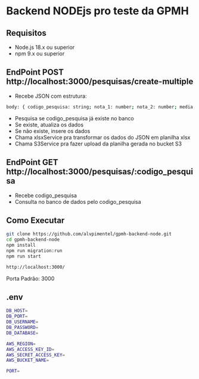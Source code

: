 #  Backend NODEjs pro teste da GPMH

## Requisitos
- Node.js 18.x ou superior
- npm 9.x ou superior 

## EndPoint POST http://localhost:3000/pesquisas/create-multiple
- Recebe JSON com estrutura:
```bash
body: { codigo_pesquisa: string; nota_1: number; nota_2: number; media: number }
```
- Pesquisa se codigo_pesquisa já existe no banco
- Se existe, atualiza os dados
- Se não existe, insere os dados
- Chama xlsxService pra transformar os dados do JSON em planilha xlsx
- Chama S3Service pra fazer upload da planilha gerada no bucket S3

## EndPoint GET http://localhost:3000/pesquisas/:codigo_pesquisa
- Recebe codigo_pesquisa
- Consulta no banco de dados pelo codigo_pesquisa
  
## Como Executar
```bash
git clone https://github.com/alvpimentel/gpmh-backend-node.git
cd gpmh-backend-node
npm install
npm run migration:run
npm run start

http://localhost:3000/
```
Porta Padrão: 3000

## .env
```bash
DB_HOST=
DB_PORT=
DB_USERNAME=
DB_PASSWORD=
DB_DATABASE=

AWS_REGION=
AWS_ACCESS_KEY_ID=
AWS_SECRET_ACCESS_KEY=
AWS_BUCKET_NAME=

PORT=
```
